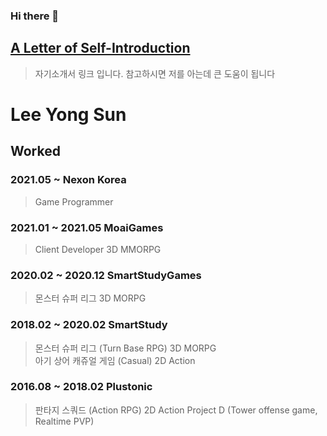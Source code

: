 ### Hi there 👋


## [A Letter of Self-Introduction](https://www.notion.so/38a416032bdc4cffaca63f5ee34f0160)  

> 자기소개서 링크 입니다. 참고하시면 저를 아는데 큰 도움이 됩니다    
  
# Lee Yong Sun  

## Worked
###  2021.05 ~  Nexon Korea
> Game Programmer  
###  2021.01 ~ 2021.05 MoaiGames
> Client Developer 3D MMORPG  
###  2020.02 ~ 2020.12 SmartStudyGames    
> 몬스터 슈퍼 리그 3D MORPG  
### 2018.02 ~ 2020.02 SmartStudy    
> 몬스터 슈퍼 리그  (Turn Base RPG) 3D MORPG  
> 아기 상어 캐쥬얼 게임  (Casual) 2D Action
### 2016.08 ~ 2018.02 Plustonic    
> 판타지 스쿼드 (Action RPG)  2D Action
> Project D  (Tower offense game, Realtime PVP) 


<!--
**envyless/envyless** is a ✨ _special_ ✨ repository because its `README.md` (this file) appears on your GitHub profile.


Here are some ideas to get you started:

- 🔭 I’m currently working on ...  
- 🌱 I’m currently learning ...
- 👯 I’m looking to collaborate on ...
- 🤔 I’m looking for help with ...
- 💬 Ask me about ...
- 📫 How to reach me: ...
- 😄 Pronouns: ...
- ⚡ Fun fact: ...
-->
